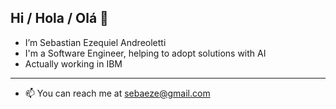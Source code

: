 
Hi / Hola / Olá 👋
---
- I’m Sebastian Ezequiel Andreoletti
- I'm a Software Engineer, helping to adopt solutions with AI
- Actually working in IBM

---
- 📫 You can reach me at sebaeze@gmail.com
  
<!---
sebaeze/sebaeze is a ✨ special ✨ repository because its `README.md` (this file) appears on your GitHub profile.
You can click the Preview link to take a look at your changes.
--->
